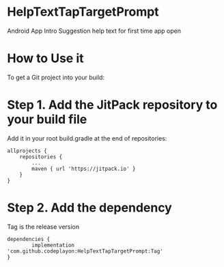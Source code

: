 # HelpTextTapTargetPrompt
Android App Intro Suggestion help text for first time app open 
# How to Use it 

To get a Git project into your build:

# Step 1. Add the JitPack repository to your build file
Add it in your root build.gradle at the end of repositories:

	
	allprojects {
		repositories {
			...
			maven { url 'https://jitpack.io' }
		}
	}
	
  
 # Step 2. Add the dependency
  Tag is the release version 
  
  	dependencies {
	        implementation 'com.github.codeplayon:HelpTextTapTargetPrompt:Tag'
	}
	
	

